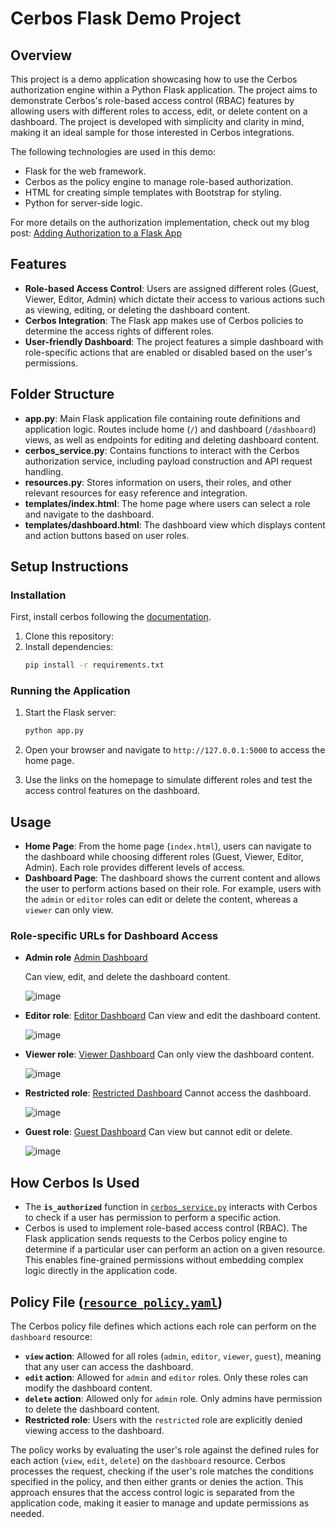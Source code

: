 # Cerbos Flask Demo Project

## Overview

This project is a demo application showcasing how to use the Cerbos authorization engine within a Python Flask application. The project aims to demonstrate Cerbos's role-based access control (RBAC) features by allowing users with different roles to access, edit, or delete content on a dashboard. The project is developed with simplicity and clarity in mind, making it an ideal sample for those interested in Cerbos integrations.

The following technologies are used in this demo:

- Flask for the web framework.
- Cerbos as the policy engine to manage role-based authorization.
- HTML for creating simple templates with Bootstrap for styling.
- Python for server-side logic.

For more details on the authorization implementation, check out my blog post: [Adding Authorization to a Flask App](https://medium.com/@mhmohona/adding-authorization-to-your-flask-app-a-beginners-guide-66d48db11176)

## Features

- **Role-based Access Control**: Users are assigned different roles (Guest, Viewer, Editor, Admin) which dictate their access to various actions such as viewing, editing, or deleting the dashboard content.
- **Cerbos Integration**: The Flask app makes use of Cerbos policies to determine the access rights of different roles.
- **User-friendly Dashboard**: The project features a simple dashboard with role-specific actions that are enabled or disabled based on the user's permissions.

## Folder Structure

- **app.py**: Main Flask application file containing route definitions and application logic. Routes include home (`/`) and dashboard (`/dashboard`) views, as well as endpoints for editing and deleting dashboard content.
- **cerbos_service.py**: Contains functions to interact with the Cerbos authorization service, including payload construction and API request handling.
- **resources.py**: Stores information on users, their roles, and other relevant resources for easy reference and integration.
- **templates/index.html**: The home page where users can select a role and navigate to the dashboard.
- **templates/dashboard.html**: The dashboard view which displays content and action buttons based on user roles.

## Setup Instructions

### Installation

First, install cerbos following the [documentation](https://docs.cerbos.dev/cerbos/latest/installation/binary). 

1. Clone this repository:
2. Install dependencies:
    ```bash
    pip install -r requirements.txt
    ```

### Running the Application
1. Start the Flask server:
    ```bash
    python app.py
    ```
2. Open your browser and navigate to `http://127.0.0.1:5000` to access the home page.

3. Use the links on the homepage to simulate different roles and test the access control features on the dashboard.

## Usage
- **Home Page**: From the home page (`index.html`), users can navigate to the dashboard while choosing different roles (Guest, Viewer, Editor, Admin). Each role provides different levels of access.
- **Dashboard Page**: The dashboard shows the current content and allows the user to perform actions based on their role. For example, users with the `admin` or `editor` roles can edit or delete the content, whereas a `viewer` can only view.

### Role-specific URLs for Dashboard Access
- **Admin role** [Admin Dashboard](http://127.0.0.1:5000/dashboard?role=admin) 

  Can view, edit, and delete the dashboard content.

  ![image](https://github.com/user-attachments/assets/81241fda-bb93-4390-b96d-7db4be36bf6e)

- **Editor role**: [Editor Dashboard](http://127.0.0.1:5000/dashboard?role=editor)
  Can view and edit the dashboard content.

  ![image](https://github.com/user-attachments/assets/0e162c46-1972-4746-a1d4-b418da49c709)

- **Viewer role**: [Viewer Dashboard](http://127.0.0.1:5000/dashboard?role=viewer)
  Can only view the dashboard content.

  ![image](https://github.com/user-attachments/assets/a913a7a5-3872-414e-914b-203ae3737927)


- **Restricted role**: [Restricted Dashboard](http://127.0.0.1:5000/dashboard?role=restricted)
  Cannot access the dashboard.

  ![image](https://github.com/user-attachments/assets/389fffc4-7d87-4ea9-af2e-8bcc9f6d5fc8)

- **Guest role**: [Guest Dashboard](http://127.0.0.1:5000/dashboard?role=guest)
  Can view but cannot edit or delete.

  ![image](https://github.com/user-attachments/assets/a871a171-cc60-450d-b8ef-cc0f25055e8e)


## How Cerbos Is Used
- The **`is_authorized`** function in [`cerbos_service.py`](cerbos_service.py) interacts with Cerbos to check if a user has permission to perform a specific action.
- Cerbos is used to implement role-based access control (RBAC). The Flask application sends requests to the Cerbos policy engine to determine if a particular user can perform an action on a given resource. This enables fine-grained permissions without embedding complex logic directly in the application code.

## Policy File ([`resource_policy.yaml`](cerbos-policies/policies/resource_policy.yaml))

The Cerbos policy file defines which actions each role can perform on the `dashboard` resource:
- **`view` action**: Allowed for all roles (`admin`, `editor`, `viewer`, `guest`), meaning that any user can access the dashboard.
- **`edit` action**: Allowed for `admin` and `editor` roles. Only these roles can modify the dashboard content.
- **`delete` action**: Allowed only for `admin` role. Only admins have permission to delete the dashboard content.
- **Restricted role**: Users with the `restricted` role are explicitly denied viewing access to the dashboard.

The policy works by evaluating the user's role against the defined rules for each action (`view`, `edit`, `delete`) on the `dashboard` resource. Cerbos processes the request, checking if the user's role matches the conditions specified in the policy, and then either grants or denies the action. This approach ensures that the access control logic is separated from the application code, making it easier to manage and update permissions as needed.
